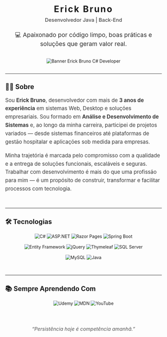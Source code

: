 <h1 align="center" style="font-weight: 700; letter-spacing: 3px; margin-bottom: 8px;">Erick Bruno</h1>
<h3 align="center" style="font-weight: 500; color: #4a4a4a; margin-top: 0; margin-bottom: 24px;">Desenvolvedor Java | Back-End</h3>

<p align="center" style="font-size: 1.2rem; color: #2d2d2d; max-width: 640px; margin: 0 auto 32px auto; line-height: 1.5;">
  💻 Apaixonado por código limpo, boas práticas e soluções que geram valor real.
</p>

<p align="center" style="margin-bottom: 32px;">
  <img src="https://capsule-render.vercel.app/api?type=waving&color=239120&height=120&section=header&text=Erick%20Bruno%20%C2%B7%20C%23%20Developer&fontSize=40&fontColor=ffffff&animation=fadeIn" alt="Banner Erick Bruno C# Developer" />
</p>


---

## 👨‍💻 Sobre

<div style="max-width: 720px; margin: 0 auto 48px auto; color: #3a3a3a; font-size: 1.05rem; line-height: 1.6;">

Sou <strong>Erick Bruno</strong>, desenvolvedor com mais de
<strong>3 anos de experiência</strong> em sistemas Web, Desktop e
soluções empresariais. Sou formado em
<strong>Análise e Desenvolvimento de Sistemas</strong> e, ao longo da minha
carreira, participei de projetos variados — desde sistemas
financeiros até plataformas de gestão hospitalar e aplicações sob
medida para empresas.

Minha trajetória é marcada pelo compromisso com a qualidade e a
entrega de soluções funcionais, escaláveis e seguras. Trabalhar com
desenvolvimento é mais do que uma profissão para mim — é um
propósito de construir, transformar e facilitar processos com
tecnologia.

</div>

---

## 🛠️ Tecnologias

<div align="center" style="max-width: 720px; margin: 0 auto 48px auto;">

![C#](https://img.shields.io/badge/CSharp-239120?style=for-the-badge&logo=csharp&logoColor=white) 
![ASP.NET](https://img.shields.io/badge/ASP.NET-512BD4?style=for-the-badge&logo=dotnet&logoColor=white) 
![Razor Pages](https://img.shields.io/badge/Razor_Pages-4B0082?style=for-the-badge&logo=dotnet&logoColor=white) 
![Spring Boot](https://img.shields.io/badge/Spring_Boot-6DB33F?style=for-the-badge&logo=springboot&logoColor=white)  
<br>
![Entity Framework](https://img.shields.io/badge/Entity_Framework-512BD4?style=for-the-badge&logo=dotnet&logoColor=white) 
![jQuery](https://img.shields.io/badge/jQuery-0769AD?style=for-the-badge&logo=jquery&logoColor=white) 
![Thymeleaf](https://img.shields.io/badge/Thymeleaf-005F0F?style=for-the-badge&logo=thymeleaf&logoColor=white) 
![SQL Server](https://img.shields.io/badge/SQL_Server-CC2927?style=for-the-badge&logo=microsoftsqlserver&logoColor=white)  
<br>
![MySQL](https://img.shields.io/badge/MySQL-005C84?style=for-the-badge&logo=mysql&logoColor=white) 
![Java](https://img.shields.io/badge/Java-ED8B00?style=for-the-badge&logo=openjdk&logoColor=white)

</div>

---

## 📚 Sempre Aprendendo Com

<div align="center" style="max-width: 720px; margin: 0 auto 48px auto;">

![Udemy](https://img.shields.io/badge/Udemy-EC5252?style=for-the-badge&logo=Udemy&logoColor=white)
![MDN](https://img.shields.io/badge/MDN_Web_Docs-black?style=for-the-badge&logo=mdnwebdocs&logoColor=white)
![YouTube](https://img.shields.io/badge/YouTube-FF0000?style=for-the-badge&logo=youtube&logoColor=white)

</div>

<p align="center" style="margin-top: 64px; font-style: italic; color: #555; font-size: 1rem;">
  “Persistência hoje é competência amanhã.”
</p>
